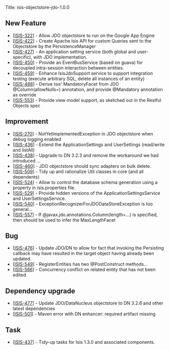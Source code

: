 Title: isis-objectstore-jdo-1.0.0
                               

<h2>        New Feature
</h2>
<ul>
<li>[<a href='https://issues.apache.org/jira/browse/ISIS-322'>ISIS-322</a>] -         Allow JDO objectstore to run on the Google App Engine
</li>
<li>[<a href='https://issues.apache.org/jira/browse/ISIS-422'>ISIS-422</a>] -         Create Apache Isis API for custom Queries sent to the Objectstore by the PersistenceManager
</li>
<li>[<a href='https://issues.apache.org/jira/browse/ISIS-427'>ISIS-427</a>] -         An application setting service (both global and user-specific), with JDO implementation.
</li>
<li>[<a href='https://issues.apache.org/jira/browse/ISIS-450'>ISIS-450</a>] -         Provide an EventBusService (based on guava) for decoupled intra-session interaction between entities.
</li>
<li>[<a href='https://issues.apache.org/jira/browse/ISIS-459'>ISIS-459</a>] -         Enhance IsisJdoSupport service to support integration testing (execute arbitrary SQL, delete all instances of an entity)
</li>
<li>[<a href='https://issues.apache.org/jira/browse/ISIS-488'>ISIS-488</a>] -         Derive Isis&#39; MandatoryFacet from JDO @Column(allowNulls=) annotation, and provide @Mandatory annotation as override
</li>
<li>[<a href='https://issues.apache.org/jira/browse/ISIS-553'>ISIS-553</a>] -         Provide view model support, as sketched out in the Restful Objects spec
</li>
</ul>
                    

<h2>        Improvement
</h2>
<ul>
<li>[<a href='https://issues.apache.org/jira/browse/ISIS-270'>ISIS-270</a>] -         NotYetImplementedException in JDO objectstore when debug logging enabled
</li>
<li>[<a href='https://issues.apache.org/jira/browse/ISIS-436'>ISIS-436</a>] -         Extend the ApplicationSettings and UserSettings (read/write and listAll)
</li>
<li>[<a href='https://issues.apache.org/jira/browse/ISIS-438'>ISIS-438</a>] -         Upgrade to DN 3.2.3 and remove the workaround we had introduced ...
</li>
<li>[<a href='https://issues.apache.org/jira/browse/ISIS-460'>ISIS-460</a>] -         JDO objectstore should sync adapters on bulk delete.
</li>
<li>[<a href='https://issues.apache.org/jira/browse/ISIS-509'>ISIS-509</a>] -         Tidy up and rationalize Util classes in core (and all dependents)
</li>
<li>[<a href='https://issues.apache.org/jira/browse/ISIS-524'>ISIS-524</a>] -         Allow to control the database schema generation using a property in isis.properties file. 
</li>
<li>[<a href='https://issues.apache.org/jira/browse/ISIS-529'>ISIS-529</a>] -         Provide hidden versions of the ApplicationSettingsService and UserSettingsService.
</li>
<li>[<a href='https://issues.apache.org/jira/browse/ISIS-540'>ISIS-540</a>] -         ExceptionRecognizerForJDODataStoreException is too general...
</li>
<li>[<a href='https://issues.apache.org/jira/browse/ISIS-557'>ISIS-557</a>] -         If @javax.jdo.annotations.Column(length=...) is specified, then should be used to infer the MaxLengthFacet
</li>
</ul>
    
<h2>        Bug
</h2>
<ul>
<li>[<a href='https://issues.apache.org/jira/browse/ISIS-476'>ISIS-476</a>] -         Update JDO/DN to allow for fact that invoking the Persisting callback may have resulted in the target object having already been updated.
</li>
<li>[<a href='https://issues.apache.org/jira/browse/ISIS-549'>ISIS-549</a>] -         RegisterEntities has two @PostConstruct methods...
</li>
<li>[<a href='https://issues.apache.org/jira/browse/ISIS-566'>ISIS-566</a>] -         Concurrency conflict on related entity that has not been edited
</li>
</ul>
    
<h2>        Dependency upgrade
</h2>
<ul>
<li>[<a href='https://issues.apache.org/jira/browse/ISIS-477'>ISIS-477</a>] -         Update JDO/DataNucleus objectstore to DN 3.2.6 and other latest dependencies
</li>
<li>[<a href='https://issues.apache.org/jira/browse/ISIS-501'>ISIS-501</a>] -         Maven error with DN enhancer: required artifact missing
</li>
</ul>
            

    
<h2>        Task
</h2>
<ul>
<li>[<a href='https://issues.apache.org/jira/browse/ISIS-437'>ISIS-437</a>] -         Tidy-up tasks for Isis 1.3.0 and associated components.
</li>
</ul>
                    